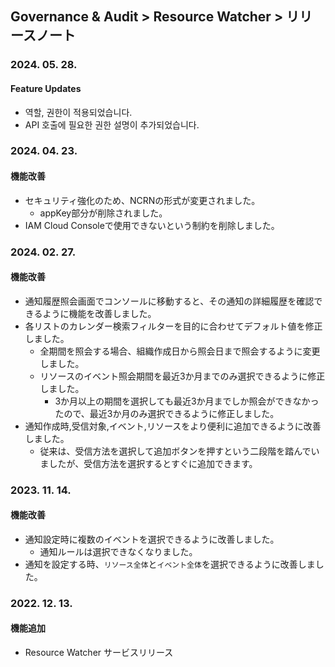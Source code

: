 ## Governance & Audit > Resource Watcher > リリースノート

### 2024. 05. 28.

#### Feature Updates

- 역할, 권한이 적용되었습니다.
- API 호출에 필요한 권한 설명이 추가되었습니다. 


### 2024. 04. 23.

#### 機能改善

- セキュリティ強化のため、NCRNの形式が変更されました。
  - appKey部分が削除されました。
- IAM Cloud Consoleで使用できないという制約を削除しました。

### 2024. 02. 27.

#### 機能改善

- 通知履歴照会画面でコンソールに移動すると、その通知の詳細履歴を確認できるように機能を改善しました。
- 各リストのカレンダー検索フィルターを目的に合わせてデフォルト値を修正しました。
  - 全期間を照会する場合、組織作成日から照会日まで照会するように変更しました。
  - リソースのイベント照会期間を最近3か月までのみ選択できるように修正しました。
    - 3か月以上の期間を選択しても最近3か月までしか照会ができなかったので、最近3か月のみ選択できるように修正しました。
- 通知作成時,受信対象,イベント,リソースをより便利に追加できるように改善しました。
  - 従来は、受信方法を選択して追加ボタンを押すという二段階を踏んでいましたが、受信方法を選択するとすぐに追加できます。

### 2023. 11. 14.

#### 機能改善

- 通知設定時に複数のイベントを選択できるように改善しました。
  - 通知ルールは選択できなくなりました。
- 通知を設定する時、`リソース全体`と`イベント全体`を選択できるように改善しました。

### 2022. 12. 13.

#### 機能追加

- Resource Watcher サービスリリース
